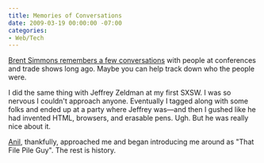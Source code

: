 ```yaml
---
title: Memories of Conversations
date: 2009-03-19 00:00:00 -07:00
categories:
- Web/Tech
---
```


<p><a href="http://inessential.com/2009/03/19/internetworld_spring_1997">Brent Simmons remembers a few conversations</a> with people at conferences and trade shows long ago. Maybe you can help track down who the people were. </p>

<p>I did the same thing with Jeffrey Zeldman at my first SXSW. I was so nervous I couldn't approach anyone. Eventually I tagged along with some folks and ended up at a party where Jeffrey was&#8212;and then I gushed like he had invented HTML, browsers, and erasable pens. Ugh. But he was really nice about it.</p>

<p><a href="http://dashes.com/anil">Anil</a>, thankfully, approached me and began introducing me around as "That File Pile Guy". The rest is history. </p>
